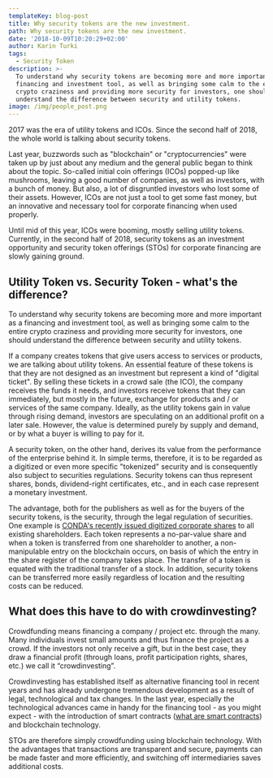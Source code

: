 ```yaml
---
templateKey: blog-post
title: Why security tokens are the new investment.
path: Why security tokens are the new investment.
date: '2018-10-09T10:20:29+02:00'
author: Karin Turki
tags:
  - Security Token
description: >-
  To understand why security tokens are becoming more and more important as a
  financing and investment tool, as well as bringing some calm to the entire
  crypto craziness and providing more security for investors, one should
  understand the difference between security and utility tokens.
image: /img/people_post.png
---
```

2017 was the era of utility tokens and ICOs. Since the second half of 2018, the whole world is talking about security tokens.

Last year, buzzwords such as "blockchain" or "cryptocurrencies" were taken up by just about any medium and the general public began to think about the topic. So-called initial coin offerings (ICOs) popped-up like mushrooms, leaving a good number of companies, as well as investors, with a bunch of money. But also, a lot of disgruntled investors who lost some of their assets. However, ICOs are not just a tool to get some fast money, but an innovative and necessary tool for corporate financing when used properly.

Until mid of this year, ICOs were booming, mostly selling utility tokens. Currently, in the second half of 2018, security tokens as an investment opportunity and security token offerings (STOs) for corporate financing are slowly gaining ground.

## Utility Token vs. Security Token - what's the difference?

To understand why security tokens are becoming more and more important as a financing and investment tool, as well as bringing some calm to the entire crypto craziness and providing more security for investors, one should understand the difference between security and utility tokens.

If a company creates tokens that give users access to services or products, we are talking about utility tokens. An essential feature of these tokens is that they are not designed as an investment but represent a kind of "digital ticket". By selling these tickets in a crowd sale (the ICO), the company receives the funds it needs, and investors receive tokens that they can immediately, but mostly in the future, exchange for products and / or services of the same company. Ideally, as the utility tokens gain in value through rising demand, investors are speculating on an additional profit on a later sale. However, the value is determined purely by supply and demand, or by what a buyer is willing to pay for it.

A security token, on the other hand, derives its value from the performance of the enterprise behind it. In simple terms, therefore, it is to be regarded as a digitized or even more specific "tokenized" security and is consequently also subject to securities regulations. Security tokens can thus represent shares, bonds, dividend-right certificates, etc., and in each case represent a monetary investment.

The advantage, both for the publishers as well as for the buyers of the security tokens, is the security, through the legal regulation of securities. One example is [CONDA's recently issued digitized corporate shares](https://ico.conda.online/dach-and-cee-crowdinvesting-market-leader-conda-pioneers-the-digitalization-of-company-shares/) to all existing shareholders. Each token represents a no-par-value share and when a token is transferred from one shareholder to another, a non-manipulable entry on the blockchain occurs, on basis of which the entry in the share register of the company takes place. The transfer of a token is equated with the traditional transfer of a stock. In addition, security tokens can be transferred more easily regardless of location and the resulting costs can be reduced.

## What does this have to do with crowdinvesting?

Crowdfunding means financing a company / project etc. through the many. Many individuals invest small amounts and thus finance the project as a crowd. If the investors not only receive a gift, but in the best case, they draw a financial profit (through loans, profit participation rights, shares, etc.) we call it “crowdinvesting”.

Crowdinvesting has established itself as alternative financing tool in recent years and has already undergone tremendous development as a result of legal, technological and tax changes. In the last year, especially the technological advances came in handy for the financing tool - as you might expect - with the introduction of smart contracts ([what are smart contracts](https://ico.conda.online/the-crypto-guide-for-beginners-%E2%80%93-what-is-a-smart-contract/)) and blockchain technology.

STOs are therefore simply crowdfunding using blockchain technology. With the advantages that transactions are transparent and secure, payments can be made faster and more efficiently, and switching off intermediaries saves additional costs.

<br>

<br>
